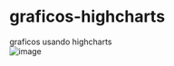 # graficos-highcharts
graficos usando highcharts <br>
![image](https://user-images.githubusercontent.com/67984677/126207479-4bdc1ad9-46dd-4618-884e-c2a015546a7c.png)
